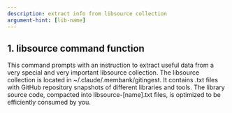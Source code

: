 ```yaml
---
description: extract info from libsource collection
argument-hint: [lib-name]
---
```


## 1. libsource command function

This command prompts with an instruction to extract useful data from a very special and very important libsource collection.
The libsource collection is located in ~/.claude/.membank/gitingest.
It contains .txt files with GitHub repository snapshots of different libraries and tools.
The library source code, compacted into libsource-[name].txt files, is optimized to be efficiently consumed by you.
